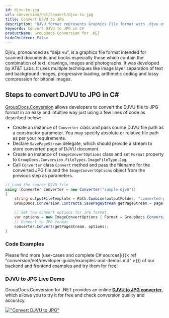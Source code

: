 ```yaml
---
id: djvu-to-jpg
url: conversion/net/convert/djvu-to-jpg
title: Convert DJVU to JPG
description: "DJVU format represents Graphics File format with .djvu extension. Learn how to convert DJVU to JPG file programmatically in C# language using GroupDocs.Conversion for .NET library."
keywords: Convert DJVU to JPG in C#
productName: GroupDocs.Conversion for .NET
hideChildren: False
---
```


DjVu, pronounced as “déjà vu”, is a graphics file format intended for scanned documents and books especially those which contain the combination of text, drawings, images and photographs. It was developed by AT&T Labs. It uses multiple techniques like image layer separation of text and background images, progressive loading, arithmetic coding and lossy compression for bitonal images.

## Steps to convert DJVU to JPG in C#

[GroupDocs.Conversion](https://products.groupdocs.com/conversion/net) allows developers to convert the DJVU file to JPG format in an easy and intuitive way just using a few lines of code as described below:

* Create an instance of `Converter` class and pass source DJVU file path as a constructor parameter. You may specify absolute or relative file path as per your requirements. 
* Declare `SavePageStream` delegate, which should provide a stream to store converted page of DJVU document.
* Create an instance of `ImageConvertOptions` class and set `Format` property to `GroupDocs.Conversion.FileTypes.ImageFileType.Jpg`.
* Call `Converter` class `Convert` method and pass the filename for the converted JPG file and the `ImageConvertOptions` object from the previous step as parameters.

```csharp
// Load the source DJVU file
using (Converter converter = new Converter("sample.djvu"))
{
    string outputFileTemplate = Path.Combine(outputFolder, "converted-page-{0}.jpg");
    GroupDocs.Conversion.Contracts.SavePageStream getPageStream = page => new FileStream(string.Format(outputFileTemplate, page), FileMode.Create);

    // Set the convert options for JPG format
    var options = new ImageConvertOptions { Format = GroupDocs.Conversion.FileTypes.ImageFileType.Jpg };   
    // Convert to JPG format
    converter.Convert(getPageStream, options);
}
```

### Code Examples

Please find more [use-cases and complete C# sources]({{< ref "conversion/net/developer-guide/examples-and-demos.md" >}}) of our backend and frontend examples and try them for free!

### DJVU to JPG Live Demo

GroupDocs.Conversion for .NET provides an online [**DJVU to JPG converter**](https://products.groupdocs.app/conversion/djvu-to-jpg), which allows you to try it for free and check conversion quality and accuracy.

[!["Convert DJVU to JPG"](conversion/net/images/convert-to-jpg/convert-djvu-to-jpg.png)](https://products.groupdocs.app/conversion/djvu-to-jpg)